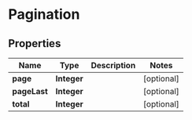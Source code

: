 # Pagination

## Properties
Name | Type | Description | Notes
------------ | ------------- | ------------- | -------------
**page** | **Integer** |  |  [optional]
**pageLast** | **Integer** |  |  [optional]
**total** | **Integer** |  |  [optional]
